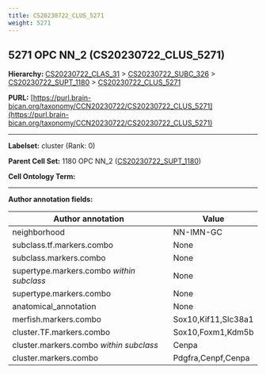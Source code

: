 ```yaml
---
title: CS20230722_CLUS_5271
weight: 5271
---
```

## 5271 OPC NN_2 (CS20230722_CLUS_5271)
<b>Hierarchy: </b>
[CS20230722_CLAS_31](../CS20230722_CLAS_31) >
[CS20230722_SUBC_326](../CS20230722_SUBC_326) >
[CS20230722_SUPT_1180](../CS20230722_SUPT_1180) >
[CS20230722_CLUS_5271](../CS20230722_CLUS_5271)

**PURL:** [https://purl.brain-bican.org/taxonomy/CCN20230722/CS20230722_CLUS_5271](https://purl.brain-bican.org/taxonomy/CCN20230722/CS20230722_CLUS_5271)

---


**Labelset:** cluster (Rank: 0)

**Parent Cell Set:** 1180 OPC NN_2 ([CS20230722_SUPT_1180](../CS20230722_SUPT_1180))



**Cell Ontology Term:** 

[MARKER GENES.]: #


---

[TRANSFERRED ANNOTATIONS.]: #


[AUTHOR ANNOTATION FIELDS.]: #


**Author annotation fields:**

| Author annotation | Value |
|-------------------|-------|
|neighborhood|NN-IMN-GC|
|subclass.tf.markers.combo|None|
|subclass.markers.combo|None|
|supertype.markers.combo _within subclass_|None|
|supertype.markers.combo|None|
|anatomical_annotation|None|
|merfish.markers.combo|Sox10,Kif11,Slc38a1|
|cluster.TF.markers.combo|Sox10,Foxm1,Kdm5b|
|cluster.markers.combo _within subclass_|Cenpa|
|cluster.markers.combo|Pdgfra,Cenpf,Cenpa|
